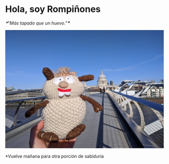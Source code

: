 # Hola, soy Rompiñones

<!--STARTS_HERE_QUOTE_README-->
<i>❝"Más tapado que un huevo."❞</i>
<!--ENDS_HERE_QUOTE_README-->

<!--START_SECTION:update_image-->
![alt text](https://raw.githubusercontent.com/focaalvarez/rompinones/main/.github/images/IMG_20220205_105738.jpg?raw=true)
<!--END_SECTION:update_image-->

*Vuelve mañana para otra porción de sabiduría
